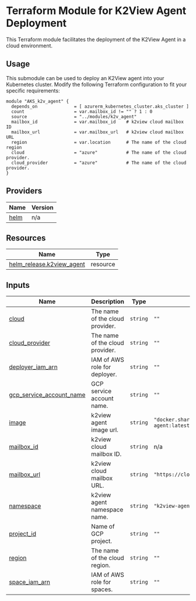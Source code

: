 # Terraform Module for K2View Agent Deployment
This Terraform module facilitates the deployment of the K2View Agent in a cloud environment.

## Usage
This submodule can be used to deploy an K2View agent into your Kubernetes cluster. Modify the following Terraform configuration to fit your specific requirements:
```hcl
module "AKS_k2v_agent" {
  depends_on              = [ azurerm_kubernetes_cluster.aks_cluster ]
  count                   = var.mailbox_id != "" ? 1 : 0
  source                  = "../modules/k2v_agent"
  mailbox_id              = var.mailbox_id    # k2view cloud mailbox ID
  mailbox_url             = var.mailbox_url   # k2view cloud mailbox URL
  region                  = var.location      # The name of the cloud region
  cloud                   = "azure"           # The name of the cloud provider.
  cloud_provider          = "azure"           # The name of the cloud provider.
}
```

## Providers
| Name | Version |
|------|---------|
| <a name="provider_helm"></a> [helm](#provider\_helm) | n/a |


## Resources
| Name | Type |
|------|------|
| [helm_release.k2view_agent](https://registry.terraform.io/providers/hashicorp/helm/latest/docs/resources/release) | resource |

## Inputs
| Name | Description | Type | Default | Required |
|------|-------------|------|---------|:--------:|
| <a name="input_cloud"></a> [cloud](#input\_cloud) | The name of the cloud provider. | `string` | `""` | no |
| <a name="input_cloud_provider"></a> [cloud\_provider](#input\_cloud\_provider) | The name of the cloud provider. | `string` | `""` | no |
| <a name="input_deployer_iam_arn"></a> [deployer\_iam\_arn](#input\_deployer\_iam\_arn) | IAM of AWS role for deployer. | `string` | `""` | no |
| <a name="input_gcp_service_account_name"></a> [gcp\_service\_account\_name](#input\_gcp\_service\_account\_name) | GCP service account name. | `string` | `""` | no |
| <a name="input_image"></a> [image](#input\_image) | k2view agent image url. | `string` | `"docker.share.cloud.k2view.com/k2view/k2v-agent:latest"` | no |
| <a name="input_mailbox_id"></a> [mailbox\_id](#input\_mailbox\_id) | k2view cloud mailbox ID. | `string` | n/a | yes |
| <a name="input_mailbox_url"></a> [mailbox\_url](#input\_mailbox\_url) | k2view cloud mailbox URL. | `string` | `"https://cloud.k2view.com/api/mailbox"` | no |
| <a name="input_namespace"></a> [namespace](#input\_namespace) | k2view agent namespace name. | `string` | `"k2view-agent"` | no |
| <a name="input_project"></a> [project\_id](#input\_project) | Name of GCP project. | `string` | `""` | no |
| <a name="input_region"></a> [region](#input\_region) | The name of the cloud region. | `string` | `""` | no |
| <a name="input_space_iam_arn"></a> [space\_iam\_arn](#input\_space\_iam\_arn) | IAM of AWS role for spaces. | `string` | `""` | no |
